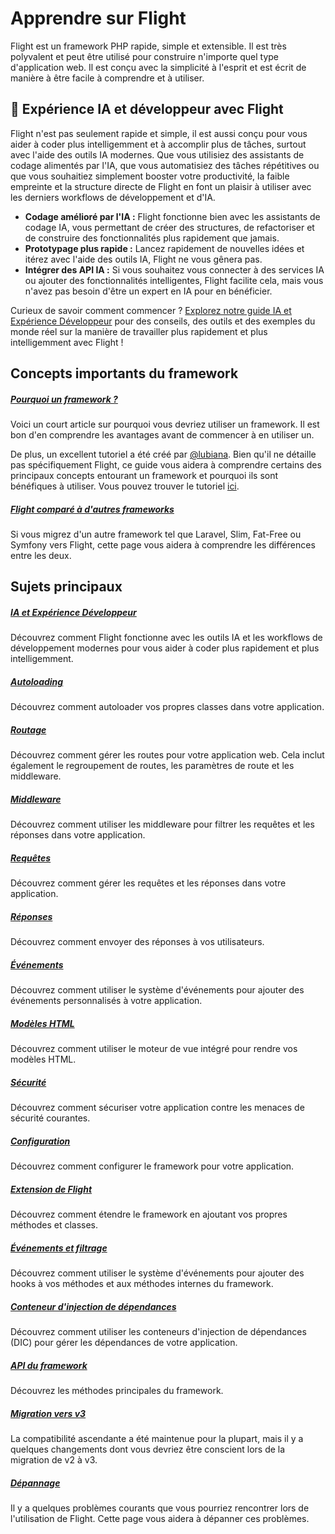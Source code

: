 # Apprendre sur Flight

Flight est un framework PHP rapide, simple et extensible. Il est très polyvalent et peut être utilisé pour construire n'importe quel type d'application web. 
Il est conçu avec la simplicité à l'esprit et est écrit de manière à être facile à comprendre et à utiliser.

## 🚀 Expérience IA et développeur avec Flight

Flight n'est pas seulement rapide et simple, il est aussi conçu pour vous aider à coder plus intelligemment et à accomplir plus de tâches, surtout avec l'aide des outils IA modernes. Que vous utilisiez des assistants de codage alimentés par l'IA, que vous automatisiez des tâches répétitives ou que vous souhaitiez simplement booster votre productivité, la faible empreinte et la structure directe de Flight en font un plaisir à utiliser avec les derniers workflows de développement et d'IA.

- **Codage amélioré par l'IA :** Flight fonctionne bien avec les assistants de codage IA, vous permettant de créer des structures, de refactoriser et de construire des fonctionnalités plus rapidement que jamais.
- **Prototypage plus rapide :** Lancez rapidement de nouvelles idées et itérez avec l'aide des outils IA, Flight ne vous gênera pas.
- **Intégrer des API IA :** Si vous souhaitez vous connecter à des services IA ou ajouter des fonctionnalités intelligentes, Flight facilite cela, mais vous n'avez pas besoin d'être un expert en IA pour en bénéficier.

Curieux de savoir comment commencer ? [Explorez notre guide IA et Expérience Développeur](/learn/ai) pour des conseils, des outils et des exemples du monde réel sur la manière de travailler plus rapidement et plus intelligemment avec Flight !

## Concepts importants du framework

##### [Pourquoi un framework ?](/learn/why-frameworks)

Voici un court article sur pourquoi vous devriez utiliser un framework. Il est bon d'en comprendre les avantages avant de commencer à en utiliser un.

De plus, un excellent tutoriel a été créé par [@lubiana](https://git.php.fail/lubiana). Bien qu'il ne détaille pas spécifiquement Flight, 
ce guide vous aidera à comprendre certains des principaux concepts entourant un framework et pourquoi ils sont bénéfiques à utiliser. 
Vous pouvez trouver le tutoriel [ici](https://git.php.fail/lubiana/no-framework-tutorial/src/branch/master/README.md).

##### [Flight comparé à d'autres frameworks](/learn/flight-vs-another-framework)
Si vous migrez d'un autre framework tel que Laravel, Slim, Fat-Free ou Symfony vers Flight, cette page vous aidera à comprendre les différences entre les deux.

## Sujets principaux

##### [IA et Expérience Développeur](/learn/ai)
Découvrez comment Flight fonctionne avec les outils IA et les workflows de développement modernes pour vous aider à coder plus rapidement et plus intelligemment.

##### [Autoloading](/learn/autoloading)

Découvrez comment autoloader vos propres classes dans votre application.

##### [Routage](/learn/routing)

Découvrez comment gérer les routes pour votre application web. Cela inclut également le regroupement de routes, les paramètres de route et les middleware.

##### [Middleware](/learn/middleware)

Découvrez comment utiliser les middleware pour filtrer les requêtes et les réponses dans votre application.

##### [Requêtes](/learn/requests)

Découvrez comment gérer les requêtes et les réponses dans votre application.

##### [Réponses](/learn/responses)

Découvrez comment envoyer des réponses à vos utilisateurs.

##### [Événements](/learn/events)

Découvrez comment utiliser le système d'événements pour ajouter des événements personnalisés à votre application.

##### [Modèles HTML](/learn/templates)

Découvrez comment utiliser le moteur de vue intégré pour rendre vos modèles HTML.

##### [Sécurité](/learn/security)

Découvrez comment sécuriser votre application contre les menaces de sécurité courantes.

##### [Configuration](/learn/configuration)

Découvrez comment configurer le framework pour votre application.

##### [Extension de Flight](/learn/extending)

Découvrez comment étendre le framework en ajoutant vos propres méthodes et classes.

##### [Événements et filtrage](/learn/filtering)

Découvrez comment utiliser le système d'événements pour ajouter des hooks à vos méthodes et aux méthodes internes du framework.

##### [Conteneur d'injection de dépendances](/learn/dependency-injection-container)

Découvrez comment utiliser les conteneurs d'injection de dépendances (DIC) pour gérer les dépendances de votre application.

##### [API du framework](/learn/api)

Découvrez les méthodes principales du framework.

##### [Migration vers v3](/learn/migrating-to-v3)
La compatibilité ascendante a été maintenue pour la plupart, mais il y a quelques changements dont vous devriez être conscient lors de la migration de v2 à v3.

##### [Dépannage](/learn/troubleshooting)
Il y a quelques problèmes courants que vous pourriez rencontrer lors de l'utilisation de Flight. Cette page vous aidera à dépanner ces problèmes.